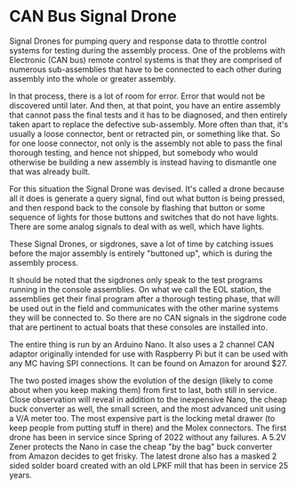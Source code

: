 # CAN Bus Signal Drone
Signal Drones for pumping query and response data to throttle control systems for testing during the assembly process.
One of the problems with Electronic (CAN bus) remote control systems is that they are comprised of numerous sub-assemblies that have to be connected to each other during assembly into the whole or greater assembly. 

In that process, there is a lot of room for error. Error that would not be discovered until later. And then, at that point, you have an entire assembly that cannot pass the final tests and it has to be diagnosed, and then entirely taken apart to replace the defective sub-assembly. More often than that, it's usually a loose connector, bent or retracted pin, or something like that. So for one loose connector, not only is the assembly not able to pass the final thorough testing, and hence not shipped, but somebody who would otherwise be building a new assembly is instead having to dismantle one that was already built. 

For this situation the Signal Drone was devised. It's called a drone because all it does is generate a query signal, find out what button is being pressed, and then respond back to the console by flashing that button or some sequence of lights for those buttons and switches that do not have lights. There are some analog signals to deal with as well, which have lights. 

These Signal Drones, or sigdrones, save a lot of time by catching issues before the major assembly is entirely "buttoned up", which is during the assembly process. 

It should be noted that the sigdrones only speak to the test programs running in the console assemblies. On what we call the EOL station, the assemblies get their final program after a thorough testing phase, that will be used out in the field and communicates with the other marine systems they will be connected to. So there are no CAN signals in the sigdrone code that are pertinent to actual boats that these consoles are installed into.

The entire thing is run by an Arduino Nano. It also uses a 2 channel CAN adaptor originally intended for use with Raspberry Pi but it can be used with any MC having SPI connections. It can be found on Amazon for around $27.

The two posted images show the evolution of the design (likely to come about when you keep making them) from first to last, both still in service.  Close observation will reveal in addition to the inexpensive Nano, the cheap buck converter as well, the small screen, and the most advanced unit using a V/A meter too. The most expensive part is the locking metal drawer (to keep people from putting stuff in there) and the Molex connectors. The first drone has been in service since Spring of 2022 without any failures. A 5.2V Zener protects the Nano in case the cheap "by the bag" buck converter from Amazon decides to get frisky. The latest drone also has a masked 2 sided solder board created with an old LPKF mill that has been in service 25 years.
